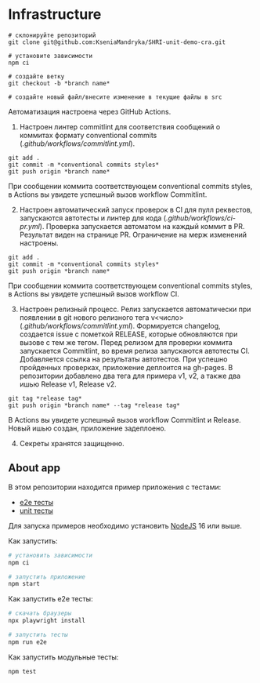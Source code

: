 # Infrastructure

```
# склонируйте репозиторий
git clone git@github.com:KseniaMandryka/SHRI-unit-demo-cra.git

# установите зависимости
npm ci

# создайте ветку
git checkout -b *branch name*

# создайте новый файл/внесите изменение в текущие файлы в src
```

Автоматизация настроена через GitHub Actions.

1. Настроен линтер commitlint для соответствия сообщений о коммитах формату conventional commits (*.github/workflows/commitlint.yml*).
```
git add .
git commit -m *conventional commits styles*
git push origin *branch name*
```
При сообщении коммита соответствующем conventional commits styles, в Actions вы увидете успешный вызов workflow Commitlint.

2. Настроен автоматический запуск проверок в CI для пулл реквестов, запускаются автотесты и линтер для кода (*.github/workflows/ci-pr.yml*).
Проверка запускается автоматом на каждый коммит в PR. Результат виден на странице PR. Ограничение на мерж изменений настроены.
```
git add .
git commit -m *conventional commits styles*
git push origin *branch name*
```
При сообщении коммита соответствующем conventional commits styles, в Actions вы увидете успешный вызов workflow CI.

3. Настроен релизный процесс. Релиз запускается автоматически при появлении в git нового релизного тега v<число> (*.github/workflows/commitlint.yml*). Формируется changelog, создается issue с пометкой RELEASE, которые обновляются при вызове с тем же тегом. Перед релизом для проверки коммита запускается Commitlint, во время релиза запускаются автотесты CI. Добавляется ссылка на результаты автотестов.
При успешно пройденных проверках, приложение деплоится на gh-pages.
В репозитории добавлено два тега для примера v1, v2, а также два ишью Release v1, Release v2.
```
git tag *release tag*
git push origin *branch name* --tag *release tag*
```
В Actions вы увидете успешный вызов workflow Commitlint и Release. Новый ишью создан, приложение задеплоено.

4. Секреты хранятся защищенно.


## About app
В этом репозитории находится пример приложения с тестами:

- [e2e тесты](e2e/example.spec.ts)
- [unit тесты](src/example.test.tsx)

Для запуска примеров необходимо установить [NodeJS](https://nodejs.org/en/download/) 16 или выше.

Как запустить:

```sh
# установить зависимости
npm ci

# запустить приложение
npm start
```

Как запустить e2e тесты:

```sh
# скачать браузеры
npx playwright install

# запустить тесты
npm run e2e
```

Как запустить модульные тесты:

```sh
npm test
```
